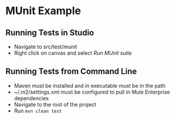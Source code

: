 # MUnit Example

## Running Tests in Studio
- Navigate to src/test/munit
- Right click on canvas and select _Run MUnit suite_

## Running Tests from Command Line
- Maven must be installed and in executable must be in the path
- ~/.m2/settings.xml must be configured to pull in Mule Enterprise dependencies
- Navigate to the root of the project
- Run `mvn clean test`
